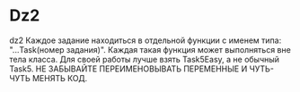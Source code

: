 # Dz2
dz2
Каждое задание находиться в отдельной функции с именем типа: "...Task(номер задания)". 
Каждая такая функция может выполняться вне тела класса.
Для своей работы лучше взять Task5Easy, а не обычный Task5. 
НЕ ЗАБЫВАЙТЕ ПЕРЕИМЕНОВЫВАТЬ ПЕРЕМЕННЫЕ И ЧУТЬ-ЧУТЬ МЕНЯТЬ КОД.
